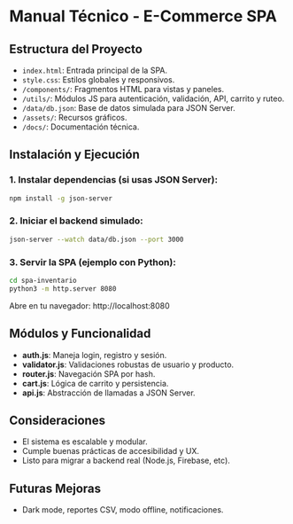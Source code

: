 # Manual Técnico - E-Commerce SPA

## Estructura del Proyecto

- `index.html`: Entrada principal de la SPA.
- `style.css`: Estilos globales y responsivos.
- `/components/`: Fragmentos HTML para vistas y paneles.
- `/utils/`: Módulos JS para autenticación, validación, API, carrito y ruteo.
- `/data/db.json`: Base de datos simulada para JSON Server.
- `/assets/`: Recursos gráficos.
- `/docs/`: Documentación técnica.

## Instalación y Ejecución

### 1. Instalar dependencias (si usas JSON Server):
```bash
npm install -g json-server
```

### 2. Iniciar el backend simulado:
```bash
json-server --watch data/db.json --port 3000
```

### 3. Servir la SPA (ejemplo con Python):
```bash
cd spa-inventario
python3 -m http.server 8080
```

Abre en tu navegador: http://localhost:8080

## Módulos y Funcionalidad

- **auth.js**: Maneja login, registro y sesión.
- **validator.js**: Validaciones robustas de usuario y producto.
- **router.js**: Navegación SPA por hash.
- **cart.js**: Lógica de carrito y persistencia.
- **api.js**: Abstracción de llamadas a JSON Server.

## Consideraciones
- El sistema es escalable y modular.
- Cumple buenas prácticas de accesibilidad y UX.
- Listo para migrar a backend real (Node.js, Firebase, etc).

## Futuras Mejoras
- Dark mode, reportes CSV, modo offline, notificaciones.
